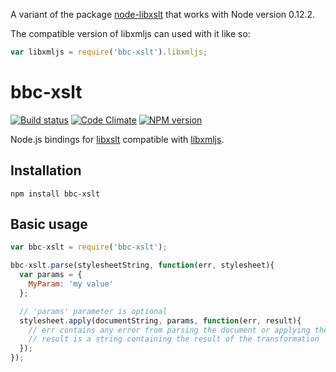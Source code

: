 A variant of the package [node-libxslt](https://github.com/albanm/node-libxslt) that works with Node version 0.12.2.

The compatible version of libxmljs can used with it like so: 

```js
var libxmljs = require('bbc-xslt').libxmljs;
```

bbc-xslt
============

[![Build status](https://travis-ci.org/albanm/node-libxslt.svg)](https://travis-ci.org/albanm/node-libxslt)
[![Code Climate](https://codeclimate.com/github/albanm/node-libxslt/badges/gpa.svg)](https://codeclimate.com/github/albanm/node-libxslt)
[![NPM version](https://badge.fury.io/js/libxslt.svg)](http://badge.fury.io/js/libxslt)

Node.js bindings for [libxslt](http://xmlsoft.org/libxslt/) compatible with [libxmljs](https://github.com/polotek/libxmljs/issues/226).

Installation
------------
```
npm install bbc-xslt
```

Basic usage
-----------

```js
var bbc-xslt = require('bbc-xslt');

bbc-xslt.parse(stylesheetString, function(err, stylesheet){
  var params = {
    MyParam: 'my value'
  };

  // 'params' parameter is optional
  stylesheet.apply(documentString, params, function(err, result){
    // err contains any error from parsing the document or applying the stylesheet
    // result is a string containing the result of the transformation
  });  
});
```

